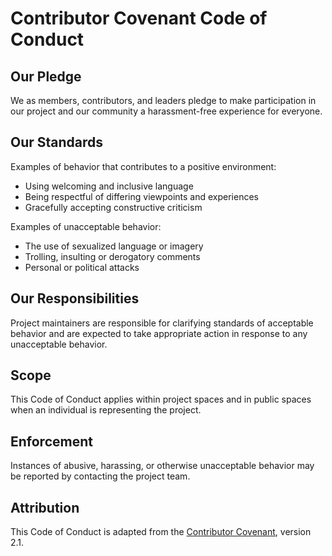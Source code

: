 # Contributor Covenant Code of Conduct

## Our Pledge
We as members, contributors, and leaders pledge to make participation in our project and our community a harassment-free experience for everyone.

## Our Standards
Examples of behavior that contributes to a positive environment:
- Using welcoming and inclusive language
- Being respectful of differing viewpoints and experiences
- Gracefully accepting constructive criticism

Examples of unacceptable behavior:
- The use of sexualized language or imagery
- Trolling, insulting or derogatory comments
- Personal or political attacks

## Our Responsibilities
Project maintainers are responsible for clarifying standards of acceptable behavior and are expected to take appropriate action in response to any unacceptable behavior.

## Scope
This Code of Conduct applies within project spaces and in public spaces when an individual is representing the project.

## Enforcement
Instances of abusive, harassing, or otherwise unacceptable behavior may be reported by contacting the project team.

## Attribution
This Code of Conduct is adapted from the [Contributor Covenant](https://www.contributor-covenant.org), version 2.1.

